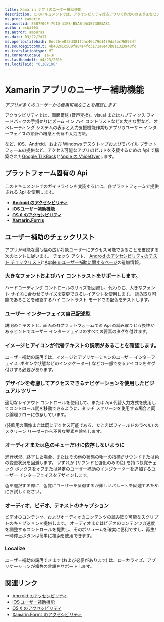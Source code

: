```yaml
---
title: Xamarin アプリのユーザー補助機能
description: このドキュメントでは、アクセシビリティ対応アプリの作成のさまざまなヒントを提供します。 たとえば、大きなフォント、ハイ コントラスト、自己記述型のインターフェイス、およびに関する推奨事項が含まれています。
ms.prod: xamarin
ms.assetid: E587F0CF-7C1D-41F8-B5A8-DA3E738EDA81
author: asb3993
ms.author: amburns
ms.date: 03/22/2017
ms.openlocfilehash: 0ec264e0f3d381fdac46c79dd479da2bc768954f
ms.sourcegitcommit: 4b402d1c508fa84e4fc3171a6e43b811323948fc
ms.translationtype: MT
ms.contentlocale: ja-JP
ms.lasthandoff: 04/23/2019
ms.locfileid: "61282190"
---
```

# <a name="accessibility-in-xamarin-apps"></a>Xamarin アプリのユーザー補助機能

_アプリが多くのユーザーから使用可能なことを確認します_

アクセシビリティとは、画面閲覧 (音声変換)、visual またはハプティクス フィードバックの手掛かりにズーム イン ハイ コントラストなどの大きな型など、オペレーティング システムの表示と入力支援機能作業もアプリのユーザー インターフェイスの設計の概念と代替の入力方法。

など、iOS、Android、および Windows デスクトップおよびモバイル プラットフォームの提供など、アクセス可能なアプリのビルドを支援するための Api で構築された[Google TalkBack](https://play.google.com/store/apps/details?id=com.google.android.marvin.talkback)と[Apple の VoiceOver](http://www.apple.com/accessibility/ios/voiceover/)します。

## <a name="platform-specific-apis"></a>プラットフォーム固有の Api

このドキュメントでのガイドラインを実装するには、各プラットフォームで提供される Api を使用します。

- [**Android のアクセシビリティ**](~/android/app-fundamentals/accessibility.md)
- [**iOS ユーザー補助機能**](~/ios/app-fundamentals/accessibility.md)
- [**OS X のアクセシビリティ**](~/mac/app-fundamentals/accessibility.md)
- [**Xamarin.Forms**](~/xamarin-forms/app-fundamentals/accessibility/index.md)

<a name="checklist" />

## <a name="accessibility-checklist"></a>ユーザー補助のチェックリスト

アプリが可能な最も幅の広い対象ユーザーにアクセス可能であることを確認する次のヒントに従います。 チェック アウト、 [Android のアクセシビリティのテスト チェックリスト](https://developer.android.com/training/accessibility/testing.html)と[Apple のユーザー補助に関するページ](http://www.apple.com/accessibility/)の追加情報。

### <a name="support-large-fonts-and-high-contrast"></a>大きなフォントおよびハイ コントラストをサポートします。

ハードコーディング コントロールのサイズを回避し、代わりに、大きなフォント サイズに合わせてサイズを変更できるレイアウトを使用します。
読み取り可能であることを確認するハイ コントラスト モードでの配色をテストします。

### <a name="make-the-user-interface-self-describing"></a>ユーザー インターフェイス自己記述型

説明のテキストと、画面の各プラットフォームでの Api の読み取りと互換性があるヒントでユーザー インターフェイスのすべての要素のタグを付けます。

### <a name="ensure-that-images-and-icons-have-an-alternate-text-description"></a>イメージとアイコンが代替テキストの説明があることを確認します。

ユーザー補助の説明では、イメージとアプリケーションのユーザー インターフェイス (ボタンや状態などのインジケーター) などの一部であるアイコンをタグ付けする必要があります。

### <a name="design-the-visual-tree-with-accessible-navigation-in-mind"></a>デザインを考慮してアクセスできるナビゲーションを使用したビジュアル ツリー

適切なレイアウト コントロールを使用して、または Api 代替入力方式を使用してコントロール間を移動できるように、タッチ スクリーンを使用する場合と同じ論理フローに依存しています。

(装飾用の画像または既にアクセス可能である、たとえばフィールドのラベル) のスクリーン リーダーから不要な要素を除外します。

### <a name="dont-rely-on-audio-or-color-cues-alone"></a>オーディオまたは色のキューだけに依存しないように

進行状況、終了した場合、またはその他の状態の唯一の指標がサウンドまたは色の変更状況を回避します。 いずれか (サウンドと強化のみの色) を持つ視覚チェック ボックスをオフまたは特定のユーザー補助のインジケーターを追加するユーザー インターフェイスをデザインします。

色を選択する際に、色覚にユーザーを区別するが難しいパレットを回避するためにお試しください。

### <a name="captioning-for-video-text-for-audio"></a>オーディオ、ビデオ、テキストのキャプション

ビデオのコンテンツ、およびオーディオのコンテンツの読み取り可能なスクリプトのキャプションを提供します。 オーディオまたはビデオのコンテンツの速度を調整するコントロールを提供し、そのボリュームを確実に便利ですし、再生/一時停止ボタンは簡単に検索を使用できます。

### <a name="localize"></a>Localize

ユーザー補助の説明できます (および必要があります) は、ローカライズ、アプリケーションが複数の言語をサポートします。



## <a name="related-links"></a>関連リンク

- [Android のアクセシビリティ](~/android/app-fundamentals/accessibility.md)
- [iOS ユーザー補助機能](~/ios/app-fundamentals/accessibility.md)
- [OS X のアクセシビリティ](~/mac/app-fundamentals/accessibility.md)
- [Xamarin.Forms のアクセシビリティ](~/xamarin-forms/app-fundamentals/accessibility/index.md)
